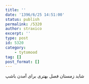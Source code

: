 ```yaml
---
title: ''
date: '1396/6/25 14:51:00'
status: publish
permalink: /5320
author: straxico
excerpt: ''
type: post
id: 5320
category:
    - tytomood
tag: []
post_format: []
---
```

شاید زمستان فصل بهتری برای آمدن باشپ